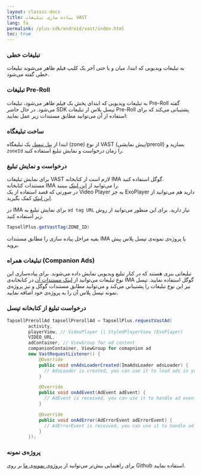 ```yaml
---
layout: classic-docs
title: پیاده سازی تبلیغات VAST
lang: fa
permalink: /plus-sdk/android/vast/index.html
toc: true
---
```


### تبلیغات خطی
به تبلیغات ویدیویی که ابتدا، میان و یا حتی آخر یک کلیپ فیلم ظاهر می‌شوند تبلیغات خطی گفته می‌شود.

### تبلیغات Pre-Roll
به تبلیغات ویدیویی که ابتدای پخش یک فیلم ظاهر می‌شود، تبلیغات Pre-Roll گفته می‌شود.
در حال حاضر SDK تپسل پلاس از تبلیغات Pre-Roll پشتیبانی می‌کند که برای استفاده از آن می‌توانید مطابق مستندات زیر عمل نمایید:

### ساخت تبلیغگاه
ابتدا از [پنل تپسل](https://dashboard.tapsell.ir/) یک تبلیغگاه (zone) از نوع VAST (پیش نمایشی/preroll) بسازید و `zoneId` را زمان درخواست و نمایش تبلیغ استفاده کنید.

### درخواست و نمایش تبلیغ
برای نمایش تبلیغات VAST لازم است از کتابخانه IMA گوگل استفاده کنید.  
مستندات کتابخانه IMA را می‌توانید از [این لینک](https://developers.google.com/interactive-media-ads/docs/sdks/android) ببینید.  
در صورتی که قصد استفاده از یک Video Player به جز ExoPlayer دارید هم می‌توانید از [این لینک](https://developers.google.com/interactive-media-ads/docs/sdks/android/client-side/custom_ad_playback) کمک بگیرید.

در IMA برای نمایش تبلیغ به `ad tag URL` نیاز دارید. برای این منظور می‌توانید از روش زیر استفاده کنید.

```java
TapsellPlus.getVastTag(ZONE_ID)
```
بقیه مراحل پیاده سازی را مطابق مستندات IMA  یا پروژه‌ی نمونه‌ی تپسل پلاس پیش بروید.

### تبلیغات همراه (Companion Ads)
تبلیغاتی بنری هستند که در کنار تبلیغ ویدیویی نمایش داده می‌شوند.
برای پیاده‌سازی این نوع تبلیغات می‌توانید از [لینک مستندات آن](https://developers.google.com/interactive-media-ads/docs/sdks/android/client-side/companions) در کتابخانه‌ی IMA گوگل استفاده نمایید.
تپسل نیز این نوع تبلیغات را پشتیبانی می‌کند و می‌توانید مطابق مستندات گوگل و نیز پروژه‌ی نمونه تپسل پلاس آن را به پروژه‌ی خود اضافه نمایید.

### درخواست تبلیغ از کتابخانه تپسل

```java
TapsellPrerollAd tapsellPrerollAd = TapsellPlus.requestVastAd(
        activity,
        playerView, // VideoPlayer || StyledPlayerView (ExoPlayer)
        VIDEO_URL,
        adContainer, // ViewGroup for ad content
        companionContainer, ViewGroup for comapnion ad
        new VastRequestListener() {
            @Override
            public void onAdsLoaderCreated(ImaAdsLoader adsLoader) {
              // AdsLoader is created, you can use it to load ads in your player
            }

            @Override
            public void onAdEvent(AdEvent adEvent) {
              // AdEvent is received, you can use it to handle ad events
            }

            @Override
            public void onAdError(AdErrorEvent adErrorEvent) {
              // AdErrorEvent is received, you can use it to handle ad errors
            }
        });
```

### پروژه‌ی نمونه
برای راهنمایی بیش‌تر می‌توانید از [پروژه‌‌ی نمونه‌ی ما](https://github.com/tapsellorg/TapsellPlusSDK-AndroidSample/blob/master/app/src/main/java/ir/tapsell/plussample/android/ExoPlayerVastActivity.java) بر روی Github استفاده نمایید.
 
